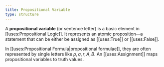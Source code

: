 ```yaml
---
title: Propositional Variable
type: structure
---
```


A **propositional variable** (or sentence letter) is a basic element in [[uses:Propositional Logic]]. It represents an atomic proposition—a statement that can be either be assigned as [[uses:True]] or [[uses:False]].

In [[uses:Propositional Formula|propositional formulae]], they are often represented by single letters like $p, q, r, A, B$. An [[uses:Assignment]] maps propositional variables to truth values.
